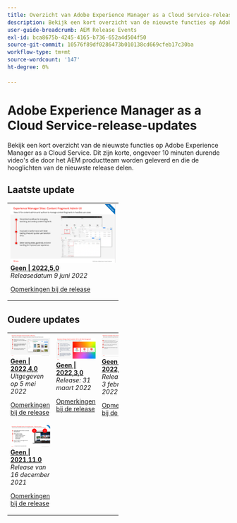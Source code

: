 ```yaml
---
title: Overzicht van Adobe Experience Manager as a Cloud Service-release
description: Bekijk een kort overzicht van de nieuwste functies op Adobe Experience Manager as a Cloud Service
user-guide-breadcrumb: AEM Release Events
exl-id: bca8675b-4245-4165-b736-652a4d504f50
source-git-commit: 10576f89df0286473b010138cd669cfeb17c30ba
workflow-type: tm+mt
source-wordcount: '147'
ht-degree: 0%

---
```


# Adobe Experience Manager as a Cloud Service-release-updates

Bekijk een kort overzicht van de nieuwste functies op Adobe Experience Manager as a Cloud Service. Dit zijn korte, ongeveer 10 minuten durende video&#39;s die door het AEM productteam worden geleverd en die de hooglichten van de nieuwste release delen.

## Laatste update

<table style="max-width: 50%;">
<tr>
  <td>
    <a href="./2022/2022-5-0.md">
      <img alt="2022.4.0 Release" src="./2022/assets/2022-5-0-thumb.png" />
    </a>
    <div>
      <a href="./2022/2022-5-0.md">
        <strong>Geen | 2022,5,0</strong>
        <br/>
      </a>
        <em>Releasedatum 9 juni 2022 </em>
    </div>
    <p>
      <a href="https://experienceleague.adobe.com/docs/experience-manager-cloud-service/content/release-notes/release-notes/release-notes-current.html">Opmerkingen bij de release</a>
    <p>
  </td>
</tr>  
</table>

## Oudere updates

<table style="max-width: 50%;">
<tr>
  <td>
    <a href="./2022/2022-4-0.md">
      <img alt="2022.4.0 Release" src="./2022/assets/2022-4-0.png" />
    </a>
    <div>
      <a href="./2022/2022-4-0.md">
        <strong>Geen | 2022,4,0</strong>
        <br/>
      </a>
        <em>Uitgegeven op 5 mei 2022 </em>
    </div>
    <p>
      <a href="https://experienceleague.adobe.com/docs/experience-manager-cloud-service/content/release-notes/release-notes/release-notes-current.html">Opmerkingen bij de release</a>
    <p>
  </td>
  <td>
    <a href="./2022/2022-3-0.md">
      <img alt="2022.3.0 Release" src="./2022/assets/2022-3-0.png" />
    </a>
    <div>
      <a href="./2022/2022-3-0.md">
        <strong>Geen | 2022,3,0</strong>
        <br/>
      </a>
        <em>Release: 31 maart 2022 </em>
    </div>
    <p>
      <a href="https://experienceleague.adobe.com/docs/experience-manager-cloud-service/content/release-notes/release-notes/release-notes-current.html">Opmerkingen bij de release</a>
    <p>
  </td>
  <td>
    <a href="./2022/2022-1-0.md">
      <img alt="2022-1-0 Release" src="./2022/assets/2022-1-0.png" />
    </a>
    <div>
      <a href="./2022/2022-1-0.md">
        <strong>Geen | 2022,1,0</strong>
        <br/>
      </a>
        <em>Release van 3 februari 2022 </em>
    </div>
    <p>
      <a href="https://experienceleague.adobe.com/docs/experience-manager-cloud-service/content/release-notes/release-notes/2022/release-notes-2022-1-0.html">Opmerkingen bij de release</a>
    <p>
  </td>
  </tr>
  <tr>
  <td>
    <a href="./2021/2021-11-0.md">
      <img alt="2021.11.0 AEMCS-release" src="./2021/assets/2021-11-0.png" />
    </a>
    <div>
    <a href="./2021/2021-11-0.md">
        <strong>Geen | 2021.11.0</strong>
        <br/>
      </a>
    <em>Release van 16 december 2021</em>
    </div>
    <p>
      <a href="https://experienceleague.adobe.com/docs/experience-manager-cloud-service/content/release-notes/release-notes/2021/release-notes-2021-11-0.html">Opmerkingen bij de release</a>
    <p>
  </td>
</tr>
</table>

